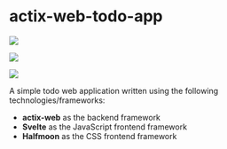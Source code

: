 # actix-web-todo-app

![](https://user-images.githubusercontent.com/45960387/153210881-040bc9f6-3c56-4dba-9cf8-88d2d74fc63b.png)

![](https://user-images.githubusercontent.com/45960387/153211051-0e538045-3019-46f0-afd4-ed4f998d632a.png)

![](https://user-images.githubusercontent.com/45960387/153211103-905a79ab-5599-4d4b-b03a-878d8d9db85e.png)

A simple todo web application written using the following technologies/frameworks:

- **actix-web** as the backend framework
- **Svelte** as the JavaScript frontend framework
- **Halfmoon** as the CSS frontend framework
